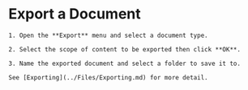 
# Export a Document


	1. Open the **Export** menu and select a document type.

	2. Select the scope of content to be exported then click **OK**.

	3. Name the exported document and select a folder to save it to.

	See [Exporting](../Files/Exporting.md) for more detail.
